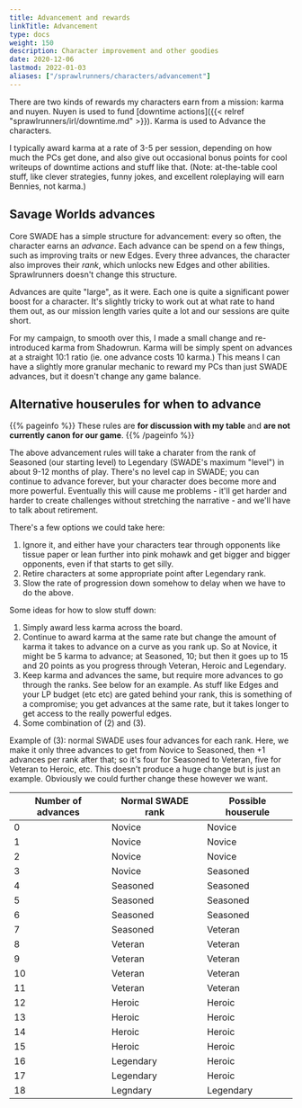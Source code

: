 ```yaml
--- 
title: Advancement and rewards
linkTitle: Advancement
type: docs     
weight: 150 
description: Character improvement and other goodies
date: 2020-12-06
lastmod: 2022-01-03
aliases: ["/sprawlrunners/characters/advancement"]
--- 
```


There are two kinds of rewards my characters earn from a mission: karma and nuyen. Nuyen is used to fund [downtime actions]({{< relref "sprawlrunners/irl/downtime.md" >}}). Karma is used to Advance the characters.

I typically award karma at a rate of 3-5 per session, depending on how much the PCs get done, and also give out occasional bonus points for cool writeups of downtime actions and stuff like that. (Note: at-the-table cool stuff, like clever strategies, funny jokes, and excellent roleplaying will earn Bennies, not karma.) 

## Savage Worlds advances 

Core SWADE has a simple structure for advancement: every so often, the character earns an *advance*. Each advance can be spend on a few things, such as improving traits or new Edges. Every three advances, the character also improves their *rank*, which unlocks new Edges and other abilities. Sprawlrunners doesn't change this structure.

Advances are quite "large", as it were. Each one is quite a significant power boost for a character. It's slightly tricky to work out at what rate to hand them out, as our mission length varies quite a lot and our sessions are quite short.

For my campaign, to smooth over this, I made a small change and re-introduced karma from Shadowrun. Karma will be simply spent on advances at a straight 10:1 ratio (ie. one advance costs 10 karma.) This means I can have a slightly more granular mechanic to reward my PCs than just SWADE advances, but it doesn't change any game balance.

## Alternative houserules for when to advance

{{% pageinfo %}}
These rules are **for discussion with my table** and **are not currently canon for our game**.
{{% /pageinfo %}} 

The above advancement rules will take a charater from the rank of Seasoned (our starting level) to Legendary (SWADE's maximum "level") in about 9-12 months of play. There's no level cap in SWADE; you can continue to advance forever, but your character does become more and more powerful. Eventually this will cause me problems - it'll get harder and harder to create challenges without stretching the narrative - and we'll have to talk about retirement.

There's a few options we could take here:

1. Ignore it, and either have your characters tear through opponents like tissue paper or lean further into pink mohawk and get bigger and bigger opponents, even if that starts to get silly.
2. Retire characters at some appropriate point after Legendary rank.
3. Slow the rate of progression down somehow to delay when we have to do the above.

Some ideas for how to slow stuff down:

1. Simply award less karma across the board.
2. Continue to award karma at the same rate but change the amount of karma it takes to advance on a curve as you rank up. So at Novice, it might be 5 karma to advance; at Seasoned, 10; but then it goes up to 15 and 20 points as you progress through Veteran, Heroic and Legendary. 
3. Keep karma and advances the same, but require more advances to go through the ranks. See below for an example. As stuff like Edges and your LP budget (etc etc) are gated behind your rank, this is something of a compromise; you get advances at the same rate, but it takes longer to get access to the really powerful edges.
4. Some combination of (2) and (3).

Example of (3): normal SWADE uses four advances for each rank. Here, we make it only three advances to get from Novice to Seasoned, then +1 advances per rank after that; so it's four for Seasoned to Veteran, five for Veteran to Heroic, etc. This doesn't produce a huge change but is just an example. Obviously we could further change these however we want.

| Number of advances | Normal SWADE rank | Possible houserule |
|--------------------|-------------------|--------------------|
| 0                  | Novice            | Novice             |
| 1                  | Novice            | Novice             |
| 2                  | Novice            | Novice             |
| 3                  | Novice            | Seasoned           |
| 4                  | Seasoned          | Seasoned           |
| 5                  | Seasoned          | Seasoned           |
| 6                  | Seasoned          | Seasoned           |
| 7                  | Seasoned          | Veteran            |
| 8                  | Veteran           | Veteran            |
| 9                  | Veteran           | Veteran            |
| 10                 | Veteran           | Veteran            |
| 11                 | Veteran           | Veteran            |
| 12                 | Heroic            | Heroic             |
| 13                 | Heroic            | Heroic             |
| 14                 | Heroic            | Heroic             |
| 15                 | Heroic            | Heroic             |
| 16                 | Legendary         | Heroic             |
| 17                 | Legendary         | Heroic             |
| 18                 | Legndary          | Legendary          |



